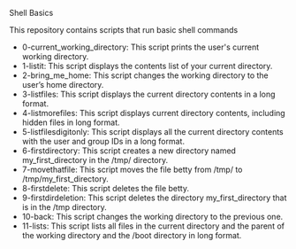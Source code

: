 Shell Basics

This repository contains scripts that run basic shell commands

* 0-current_working_directory: This script prints the user's current working directory.
* 1-listit: This script displays the contents list of your current directory.
* 2-bring_me_home: This script changes the working directory to the user’s home directory.
* 3-listfiles: This script displays the current directory contents in a long format.
* 4-listmorefiles: This script displays current directory contents, including hidden files in long format.
* 5-listfilesdigitonly: This script displays all the current directory contents with the user and group IDs in a long format.
* 6-firstdirectory: This script creates a new directory named my_first_directory in the /tmp/ directory.
* 7-movethatfile: This script moves the file betty from /tmp/ to /tmp/my_first_directory.
* 8-firstdelete: This script deletes the file betty.
* 9-firstdirdeletion: This script deletes the directory my_first_directory that is in the /tmp directory.	
* 10-back: This script changes the working directory to the previous one.
* 11-lists: This script lists all files in the current directory and the parent of the working directory and the /boot directory in long format.
